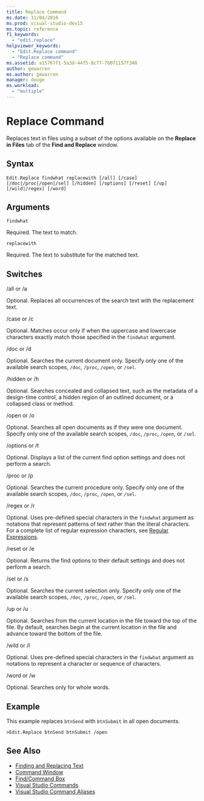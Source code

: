 ```yaml
---
title: Replace Command
ms.date: 11/04/2016
ms.prod: visual-studio-dev15
ms.topic: reference
f1_keywords:
  - "edit.replace"
helpviewer_keywords:
  - "Edit.Replace command"
  - "Replace command"
ms.assetid: a15767f1-5a3d-44f5-8c77-7b0f1157f340
author: gewarren
ms.author: gewarren
manager: douge
ms.workload:
  - "multiple"
---
```

# Replace Command
Replaces text in files using a subset of the options available on the **Replace in Files** tab of the **Find and Replace** window.

## Syntax

```
Edit.Replace findwhat replacewith [/all] [/case]
[/doc|/proc|/open|/sel] [/hidden] [/options] [/reset] [/up]
[/wild|/regex] [/word]
```

## Arguments
 `findwhat`

 Required. The text to match.

 `replacewith`

 Required. The text to substitute for the matched text.

## Switches
 /all or /a

 Optional. Replaces all occurrences of the search text with the replacement text.

 /case or /c

 Optional. Matches occur only if when the uppercase and lowercase characters exactly match those specified in the `findwhat` argument.

 /doc or /d

 Optional. Searches the current document only. Specify only one of the available search scopes, `/doc`, `/proc`, `/open`, or `/sel`.

 /hidden or /h

 Optional. Searches concealed and collapsed text, such as the metadata of a design-time control, a hidden region of an outlined document, or a collapsed class or method.

 /open or /o

 Optional. Searches all open documents as if they were one document. Specify only one of the available search scopes, `/doc`, `/proc`, `/open`, or `/sel`.

 /options or /t

 Optional. Displays a list of the current find option settings and does not perform a search.

 /proc or /p

 Optional. Searches the current procedure only. Specify only one of the available search scopes, `/doc`, `/proc`, `/open`, or `/sel`.

 /regex or /r

 Optional. Uses pre-defined special characters in the `findwhat` argument as notations that represent patterns of text rather than the literal characters. For a complete list of regular expression characters, see [Regular Expressions](../../ide/using-regular-expressions-in-visual-studio.md).

 /reset or /e

 Optional. Returns the find options to their default settings and does not perform a search.

 /sel or /s

 Optional. Searches the current selection only. Specify only one of the available search scopes, `/doc`, `/proc`, `/open`, or `/sel`.

 /up or /u

 Optional. Searches from the current location in the file toward the top of the file. By default, searches begin at the current location in the file and advance toward the bottom of the file.

 /wild or /l

 Optional. Uses pre-defined special characters in the `findwhat` argument as notations to represent a character or sequence of characters.

 /word or /w

 Optional. Searches only for whole words.

## Example
 This example replaces `btnSend` with `btnSubmit` in all open documents.

```
>Edit.Replace btnSend btnSubmit /open
```

## See Also

- [Finding and Replacing Text](../../ide/finding-and-replacing-text.md)
- [Command Window](../../ide/reference/command-window.md)
- [Find/Command Box](../../ide/find-command-box.md)
- [Visual Studio Commands](../../ide/reference/visual-studio-commands.md)
- [Visual Studio Command Aliases](../../ide/reference/visual-studio-command-aliases.md)